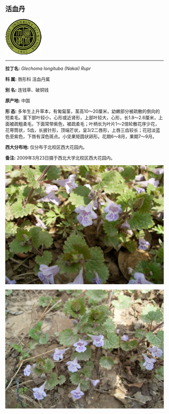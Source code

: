 ## 活血丹

![西北大学校园网络植物志](../JPG/nwu.gif)

---

**拉丁名:**  _Glechoma longituba (Nakai) Rupr_

**科 属:** 唇形科 活血丹属

**别 名:** 连钱草、破铜钱

**原产地:** 中国

**形  态:** 多年生上升草本，有匍匐茎，茎高10～20厘米，幼嫩部分被疏散的倒向的短柔毛。茎下部叶较小，心形或近肾形，上部叶较大，心形，长1.8～2.6厘米，上面被疏粗柔毛，下面常带紫色，被疏柔毛；叶柄长为叶片1～2倍轮散花序少花，花萼筒状，5齿，长披针形，顶端芒状，呈3/2二唇形，上唇三齿较长；花冠淡蓝色至紫色，下唇有深色斑点。小坚果矩圆状卵形。花期6～8月，果期7～9月。

**西大分布地:** 仅分布于北校区西大花园内。

**备注:** 2009年3月23日摄于西北大学北校区西大花园内。

![活血丹](../JPG/活血丹1.JPG) 

![活血丹](../JPG/活血丹2.JPG) 

